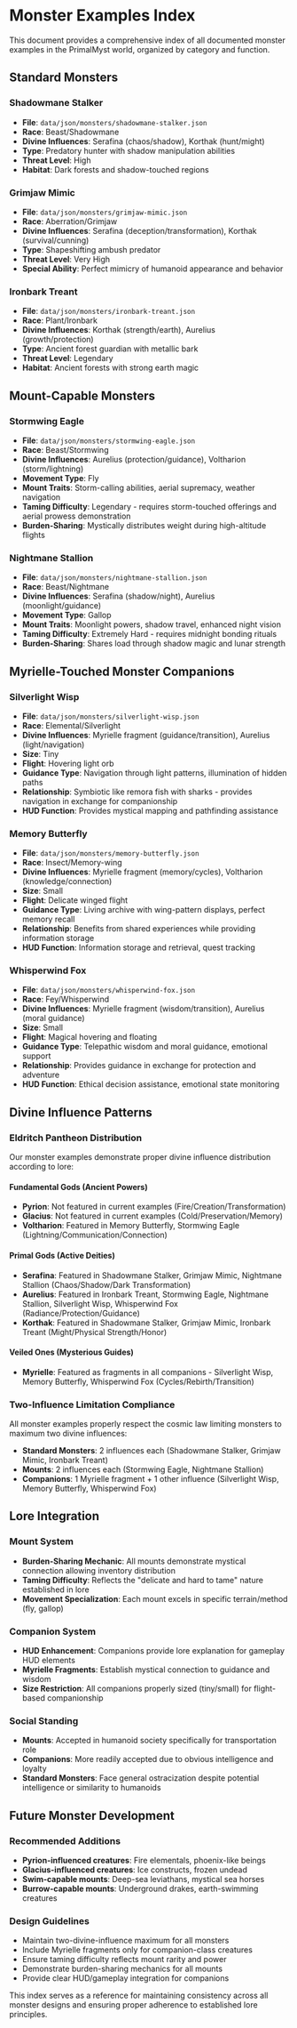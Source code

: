 # Monster Examples Index

This document provides a comprehensive index of all documented monster examples in the PrimalMyst world, organized by category and function.

## Standard Monsters

### Shadowmane Stalker
- **File**: `data/json/monsters/shadowmane-stalker.json`
- **Race**: Beast/Shadowmane
- **Divine Influences**: Serafina (chaos/shadow), Korthak (hunt/might)
- **Type**: Predatory hunter with shadow manipulation abilities
- **Threat Level**: High
- **Habitat**: Dark forests and shadow-touched regions

### Grimjaw Mimic
- **File**: `data/json/monsters/grimjaw-mimic.json`
- **Race**: Aberration/Grimjaw
- **Divine Influences**: Serafina (deception/transformation), Korthak (survival/cunning)
- **Type**: Shapeshifting ambush predator
- **Threat Level**: Very High
- **Special Ability**: Perfect mimicry of humanoid appearance and behavior

### Ironbark Treant
- **File**: `data/json/monsters/ironbark-treant.json`
- **Race**: Plant/Ironbark
- **Divine Influences**: Korthak (strength/earth), Aurelius (growth/protection)
- **Type**: Ancient forest guardian with metallic bark
- **Threat Level**: Legendary
- **Habitat**: Ancient forests with strong earth magic

## Mount-Capable Monsters

### Stormwing Eagle
- **File**: `data/json/monsters/stormwing-eagle.json`
- **Race**: Beast/Stormwing
- **Divine Influences**: Aurelius (protection/guidance), Voltharion (storm/lightning)
- **Movement Type**: Fly
- **Mount Traits**: Storm-calling abilities, aerial supremacy, weather navigation
- **Taming Difficulty**: Legendary - requires storm-touched offerings and aerial prowess demonstration
- **Burden-Sharing**: Mystically distributes weight during high-altitude flights

### Nightmane Stallion
- **File**: `data/json/monsters/nightmane-stallion.json`
- **Race**: Beast/Nightmane
- **Divine Influences**: Serafina (shadow/night), Aurelius (moonlight/guidance)
- **Movement Type**: Gallop
- **Mount Traits**: Moonlight powers, shadow travel, enhanced night vision
- **Taming Difficulty**: Extremely Hard - requires midnight bonding rituals
- **Burden-Sharing**: Shares load through shadow magic and lunar strength

## Myrielle-Touched Monster Companions

### Silverlight Wisp
- **File**: `data/json/monsters/silverlight-wisp.json`
- **Race**: Elemental/Silverlight
- **Divine Influences**: Myrielle fragment (guidance/transition), Aurelius (light/navigation)
- **Size**: Tiny
- **Flight**: Hovering light orb
- **Guidance Type**: Navigation through light patterns, illumination of hidden paths
- **Relationship**: Symbiotic like remora fish with sharks - provides navigation in exchange for companionship
- **HUD Function**: Provides mystical mapping and pathfinding assistance

### Memory Butterfly
- **File**: `data/json/monsters/memory-butterfly.json`
- **Race**: Insect/Memory-wing
- **Divine Influences**: Myrielle fragment (memory/cycles), Voltharion (knowledge/connection)
- **Size**: Small
- **Flight**: Delicate winged flight
- **Guidance Type**: Living archive with wing-pattern displays, perfect memory recall
- **Relationship**: Benefits from shared experiences while providing information storage
- **HUD Function**: Information storage and retrieval, quest tracking

### Whisperwind Fox
- **File**: `data/json/monsters/whisperwind-fox.json`
- **Race**: Fey/Whisperwind
- **Divine Influences**: Myrielle fragment (wisdom/transition), Aurelius (moral guidance)
- **Size**: Small
- **Flight**: Magical hovering and floating
- **Guidance Type**: Telepathic wisdom and moral guidance, emotional support
- **Relationship**: Provides guidance in exchange for protection and adventure
- **HUD Function**: Ethical decision assistance, emotional state monitoring

## Divine Influence Patterns

### Eldritch Pantheon Distribution
Our monster examples demonstrate proper divine influence distribution according to lore:

#### **Fundamental Gods (Ancient Powers)**
- **Pyrion**: Not featured in current examples (Fire/Creation/Transformation)
- **Glacius**: Not featured in current examples (Cold/Preservation/Memory)
- **Voltharion**: Featured in Memory Butterfly, Stormwing Eagle (Lightning/Communication/Connection)

#### **Primal Gods (Active Deities)**
- **Serafina**: Featured in Shadowmane Stalker, Grimjaw Mimic, Nightmane Stallion (Chaos/Shadow/Dark Transformation)
- **Aurelius**: Featured in Ironbark Treant, Stormwing Eagle, Nightmane Stallion, Silverlight Wisp, Whisperwind Fox (Radiance/Protection/Guidance)
- **Korthak**: Featured in Shadowmane Stalker, Grimjaw Mimic, Ironbark Treant (Might/Physical Strength/Honor)

#### **Veiled Ones (Mysterious Guides)**
- **Myrielle**: Featured as fragments in all companions - Silverlight Wisp, Memory Butterfly, Whisperwind Fox (Cycles/Rebirth/Transition)

### Two-Influence Limitation Compliance
All monster examples properly respect the cosmic law limiting monsters to maximum two divine influences:
- **Standard Monsters**: 2 influences each (Shadowmane Stalker, Grimjaw Mimic, Ironbark Treant)
- **Mounts**: 2 influences each (Stormwing Eagle, Nightmane Stallion)
- **Companions**: 1 Myrielle fragment + 1 other influence (Silverlight Wisp, Memory Butterfly, Whisperwind Fox)

## Lore Integration

### Mount System
- **Burden-Sharing Mechanic**: All mounts demonstrate mystical connection allowing inventory distribution
- **Taming Difficulty**: Reflects the "delicate and hard to tame" nature established in lore
- **Movement Specialization**: Each mount excels in specific terrain/method (fly, gallop)

### Companion System
- **HUD Enhancement**: Companions provide lore explanation for gameplay HUD elements
- **Myrielle Fragments**: Establish mystical connection to guidance and wisdom
- **Size Restriction**: All companions properly sized (tiny/small) for flight-based companionship

### Social Standing
- **Mounts**: Accepted in humanoid society specifically for transportation role
- **Companions**: More readily accepted due to obvious intelligence and loyalty
- **Standard Monsters**: Face general ostracization despite potential intelligence or similarity to humanoids

## Future Monster Development

### Recommended Additions
- **Pyrion-influenced creatures**: Fire elementals, phoenix-like beings
- **Glacius-influenced creatures**: Ice constructs, frozen undead
- **Swim-capable mounts**: Deep-sea leviathans, mystical sea horses
- **Burrow-capable mounts**: Underground drakes, earth-swimming creatures

### Design Guidelines
- Maintain two-divine-influence maximum for all monsters
- Include Myrielle fragments only for companion-class creatures
- Ensure taming difficulty reflects mount rarity and power
- Demonstrate burden-sharing mechanics for all mounts
- Provide clear HUD/gameplay integration for companions

This index serves as a reference for maintaining consistency across all monster designs and ensuring proper adherence to established lore principles.
